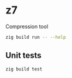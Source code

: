 # z7
Compression tool

```bash
zig build run -- --help
```

## Unit tests
```bash
zig build test
```
